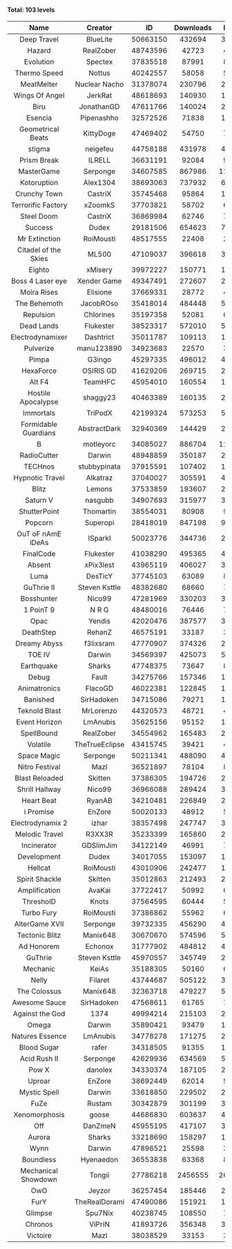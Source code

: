 #### Total: 103 levels

| Name | Creator | ID | Downloads | Likes |
|:---:|:---:|:---:|:---:|:---:|
| Deep Travel | BlueLite | 50663150 | 432694 | 37463
| Hazard | RealZober | 48743596 | 42723 | 4678
| Evolution | Spectex | 37835518 | 87991 | 8844
| Thermo Speed | Nottus | 40242557 | 58058 | 5378
| MeatMelter | Nuclear Nacho | 31378074 | 230796 | 24524
| Wings Of Angel | JerkRat | 48618693 | 140930 | 15087
| Biru | JonathanGD | 47611766 | 140024 | 21765
| Esencia | Pipenashho | 32572526 | 71838 | 10573
| Geometrical Beats | KittyDoge | 47469402 | 54750 | 7471
| stigma | neigefeu | 44758188 | 431978 | 49787
| Prism Break | ILRELL | 36631191 | 92084 | 9721
| MasterGame | Serponge | 34607585 | 867986 | 116146
| Kotoruption | Alex1304 | 38693063 | 737932 | 65677
| Crunchy Town | CastriX | 35745468 | 95864 | 13375
| Terrorific Factory | xZoomkS | 37703821 | 58702 | 6082
| Steel Doom | CastriX | 36869984 | 62746 | 7687
| Success | Dudex | 29181506 | 654623 | 75091
| Mr Extinction | RoiMousti | 48517555 | 22408 | 2604
| Citadel of the Skies | ML500 | 47109037 | 396618 | 31285
| Eighto | xMisery | 39972227 | 150771 | 13255
| Boss 4 Laser eye | Xender Game | 49347491 | 272607 | 24090
| Moira Rises | Elisione | 37669331 | 28772 | 4391
| The Behemoth | JacobROso | 35418014 | 484448 | 56538
| Repulsion | Chlorines | 35197358 | 52081 | 6951
| Dead Lands | Flukester | 38523317 | 572010 | 58401
| Electrodynamixer | Dashtrict | 35011787 | 109113 | 15895
| Pulverize | manu123890 | 34923683 | 22570 | 3603
| Pimpa | G3ingo | 45297335 | 496012 | 41042
| HexaForce | OSIRIS GD | 41629206 | 269715 | 21200
| Alt F4 | TeamHFC | 45954010 | 160554 | 13324
| Hostile Apocalypse | shaggy23 | 40463389 | 160135 | 24593
| Immortals | TriPodX | 42199324 | 573253 | 50427
| Formidable Guardians | AbstractDark | 32940369 | 144429 | 20945
| B | motleyorc | 34085027 | 886704 | 112125
| RadioCutter | Darwin | 48948859 | 350187 | 24624
| TECHnos | stubbypinata | 37915591 | 107402 | 12399
| Hypnotic Travel | Alkatraz | 37040027 | 305591 | 43481
| Blitz | Lemons | 37533859 | 193607 | 23643
| Saturn V | nasgubb | 34907693 | 315977 | 39606
| ShutterPoint | Thomartin | 38554031 | 80908 | 9263
| Popcorn | Superopi | 28418019 | 847198 | 95606
| OuT oF nAmE iDeAs | ISparkI | 50023776 | 344736 | 26598
| FinalCode | Flukester | 41038290 | 495365 | 48895
| Absent | xPix3lest | 43965119 | 406027 | 30575
| Luma | DesTicY | 37745103 | 63089 | 8002
| GuThrie II | Steven Ksttle | 48382680 | 68660 | 7035
| Bosshunter | Nico99 | 47281969 | 330203 | 30286
| 1 PoinT 9 | N R G | 48480016 | 76446 | 7580
| Opac | Yendis | 42020476 | 387577 | 38027
| DeathStep | RehanZ | 46575191 | 33187 | 3788
| Dreamy Abyss | f3lixsram | 47770907 | 374326 | 29439
| TOE IV | Darwin | 34569397 | 425073 | 51347
| Earthquake  | Sharks | 47748375 | 73647 | 8973
| Debug | Fault | 34275766 | 157346 | 19555
| Animatronics | FlacoGD | 46022381 | 122845 | 12681
| Banished | SirHadoken | 34715086 | 79271 | 10160
| Teknold Blast | MrLorenzo | 44320573 | 48721 | 4874
| Event Horizon | LmAnubis | 35625156 | 95152 | 11746
| SpellBound | RealZober | 34554962 | 165483 | 22413
| Volatile | TheTrueEclipse | 43415745 | 39421 | 4002
| Space Magic | Serponge | 50211341 | 488090 | 40488
| Nitro Festival | Mazl | 36521897 | 78104 | 8325
| Blast Reloaded | Skitten | 37386305 | 194726 | 21408
| Shrill Hallway | Nico99 | 36966088 | 289424 | 39043
| Heart Beat | RyanAB | 34210481 | 226849 | 28304
| i Promise | EnZore | 50020133 | 48912 | 5715
| Electrodynamix 2 | izhar | 38357498 | 247747 | 30540
| Melodic Travel | R3XX3R | 35233399 | 165860 | 28967
| Incinerator | GDSlimJim | 34122149 | 46991 | 7141
| Development | Dudex | 34017055 | 153097 | 17572
| Hellcat | RoiMousti | 43010906 | 242477 | 17504
| Spirit Shackle | Skitten | 35012863 | 212493 | 28517
| Amplification | AvaKai | 37722417 | 50992 | 6240
| ThresholD | Knots | 37564595 | 60444 | 5249
| Turbo Fury | RoiMousti | 37386862 | 55962 | 6537
| AlterGame XVII | Serponge | 39732335 | 456290 | 48953
| Tectonic Blitz | Manix648 | 30670670 | 574596 | 58831
| Ad Honorem | Echonox | 31777902 | 484812 | 49733
| GuThrie | Steven Ksttle | 45970557 | 345749 | 26135
| Mechanic | KeiAs | 35188305 | 50160 | 6276
| Nelly | Filaret | 43744687 | 505122 | 35295
| The Colossus | Manix648 | 32363718 | 479227 | 51216
| Awesome Sauce | SirHadoken | 47568611 | 61765 | 7218
| Against the God | 1374 | 49994214 | 215103 | 20776
| Omega | Darwin | 35890421 | 93479 | 11738
| Natures Essence | LmAnubis | 34778278 | 171275 | 22467
| Blood Sugar | rafer | 34318505 | 91355 | 11966
| Acid Rush II | Serponge | 42629936 | 634569 | 53279
| Pow X | danolex | 34330374 | 187105 | 28956
| Uproar | EnZore | 38692449 | 62014 | 5960
| Mystic Spell | Darwin | 33618850 | 229502 | 26029
| FuZe | Rustam | 30342879 | 301199 | 30493
| Xenomorphosis | goose | 44686830 | 603637 | 44299
| Off | DanZmeN | 45955195 | 417107 | 35661
| Aurora | Sharks | 33218690 | 158297 | 16699
| Wynn | Darwin | 47896521 | 25598 | 3232
| Boundless | Hyenaedon | 36553838 | 63368 | 8011
| Mechanical Showdown | Tongii | 27786218 | 2456555 | 265778
| OwO | Jeyzor | 36257454 | 185446 | 20172
| FurY | TheRealDorami | 47490086 | 151921 | 16554
| Glimpse | Spu7Nix | 40238745 | 108550 | 7474
| Chronos | ViPriN | 41893726 | 356348 | 32308
| Victoire | Mazl | 38038529 | 33153 | 3600

